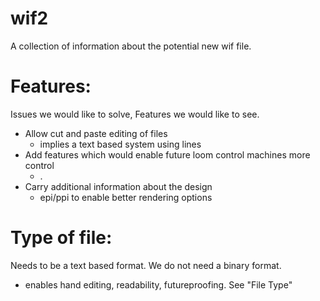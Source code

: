 # wif2
A collection of information about the potential new wif file.

# Features:
Issues we would like to solve, Features we would like to see.
- Allow cut and paste editing of files
  - implies a text based system using lines
- Add features which would enable future loom control machines more control
  - .
- Carry additional information about the design
  - epi/ppi to enable better rendering options


# Type of file:
Needs to be a text based format. We do not need a binary format.
 - enables hand editing, readability, futureproofing.
 See "File Type"
